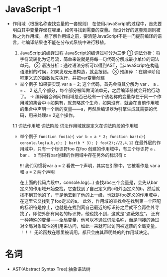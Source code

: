 # JavaScript -1
  - 作用域（根据名称查找变量的一套规则）
    在使用JavaScript的过程中，首先要明白其中变量存储在哪里，如何寻找到需要的变量。而设计好的这套规则则被称之为作用域。
    想了解作用域之前，要清楚JavaScript不是一门提前编译的语言，七编译结果也不能在分布式系统中进行移植。
    1. JavaScript的编译过程
      JavaScript的编译过程分为三步
        ① 词法分析：将字符流转化为记号流，简单来说就是将每一句代码分解成最小单位的词法单元。
        ② 语法分析：通过语法分析可以得到AST，当JavaScript在构造语法树的时候，如果发现无法构造，就会报错。
        ③ 预编译 ：在编译阶段吧定义式的函数优先执行，并把var变量创建
      - 举个例子
        如果要实现 var a = 2; 这个代码，首先会将其分解为 var 、 a 、 = 、 2 这几个部分，每个部分被叫做词法单元，之后编译器就会开始行动了。
        -> 编译器会询问作用域是否已经有一个该名称的变量存在于同一个作用域的集合中->如果有，就忽略这个生命，如果没有，就会在当前作用域的集合中声明一个新的变量——a，再然后编译器为引擎生成其需要的代码，用来处理a= 2这个操作。
    
    1.1 词法作用域
      词法阶段
        词法作用域就是定义在词法阶段的作用域
      - 举个例子
        `
          function foo(a){
            var b = a * 2;
            function bar(c){
              console.log(a,b,c);
            }
            bar(b * 3);
          }
          foo(2);//2,4,12
        `
        在最外层的作用域中，只有一个标识符foo 
        在foo 创建的作用域中，有三个标识符 a 、 bar 、 b
        而只有bar创建的作用域中存在另外的标识符 c

        !!! 我们习惯将var a = 2 看做一个声明，其实在引擎中，它被看作是 var a 和 a = 2 两个声明

        在上面的代码片段中，console.log(...) 查找abc三个变量是，会先从bar定义的作用域开始查找，它查找到了自己定义的c和外面定义的b，然后就找不到其他的了，于是他去到了他的上一级，也就是foo定义的作用域中，在这里它又找到了foo定义的a。
        此外，作用域的查找会在找到第一个匹配的标识符是停止，也就是在找到离自己最近的标识符之后就不会再往外寻找了，即使外部有同名的标识符，他也找不到，这就是“遮蔽效应”。
        还有一种特殊的变量——全局变量，他可以不通过词法名称，而是间接的通过对全局对象属性的引用来访问，如此一来就可以访问被遮蔽的全局变量。
        ！！！ 无论函数在哪里被调用，都只会由其声明处的的作用域决定。  
    






# 名词
  - AST(Abstract Syntax Tree):抽象语法树